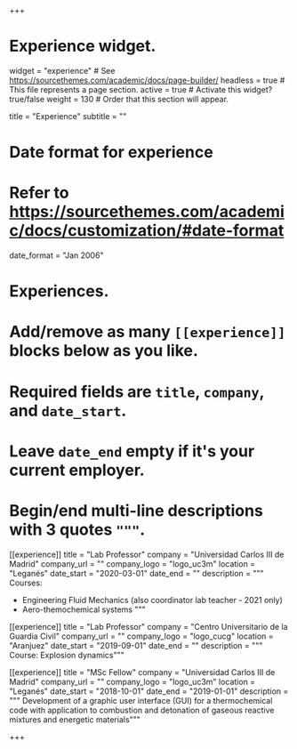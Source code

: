 +++
# Experience widget.
widget = "experience"  # See https://sourcethemes.com/academic/docs/page-builder/
headless = true  # This file represents a page section.
active = true  # Activate this widget? true/false
weight = 130  # Order that this section will appear.

title = "Experience"
subtitle = ""

# Date format for experience
#   Refer to https://sourcethemes.com/academic/docs/customization/#date-format
date_format = "Jan 2006"

# Experiences.
#   Add/remove as many `[[experience]]` blocks below as you like.
#   Required fields are `title`, `company`, and `date_start`.
#   Leave `date_end` empty if it's your current employer.
#   Begin/end multi-line descriptions with 3 quotes `"""`.
[[experience]]
  title = "Lab Professor"
  company = "Universidad Carlos III de Madrid"
  company_url = ""
  company_logo = "logo_uc3m"
  location = "Leganés"
  date_start = "2020-03-01"
  date_end = ""
  description = """
  Courses:
  
  * Engineering Fluid Mechanics (also coordinator lab teacher - 2021 only)
  * Aero-themochemical systems
  """

[[experience]]
  title = "Lab Professor"
  company = "Centro Universitario de la Guardia Civil"
  company_url = ""
  company_logo = "logo_cucg"
  location = "Aranjuez"
  date_start = "2019-09-01"
  date_end = ""
  description = """ Course: Explosion dynamics"""

[[experience]]
  title = "MSc Fellow"
  company = "Universidad Carlos III de Madrid"
  company_url = ""
  company_logo = "logo_uc3m"
  location = "Leganés"
  date_start = "2018-10-01"
  date_end = "2019-01-01"
  description = """ Development of a graphic user interface (GUI) for a thermochemical code
  with application to combustion and detonation of gaseous reactive mixtures and energetic materials"""

+++
